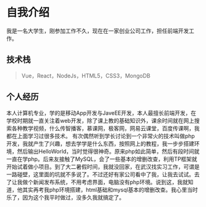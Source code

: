 # 自我介绍
我是一名大学生，刚参加工作不久，现在在一家创业公司工作，担任前端开发工作。
## 技术栈
> Vue，React，NodeJs，HTML5，CSS3，MongoDB
## 个人经历
  本人计算机专业，学的是移动App开发与JaveEE开发，本人最擅长前端开发，在学校时期就一直关注着web开发，除了课上教的基础知识外，课余时间就在网上搜索各种教学视频，什么传智播客，慕课网，极客网，网易云课堂，百度传课啊，我都在上面学习过很多技术。
  有次偶然听到学长讨论到一个非常火的技术叫做php开发，我就产生了兴趣，想去学学是什么东西，按照网上的教程，我一步步搭建环境，然后输出HelloWorld，当时觉得很神奇。原来php如此简单，然后有段时间就一直在学php。后来友接触了MySQL，会了一些基本的增删改查，利用TP框架就开始试着做小项目。到了大二暑假时间，我就没回家，在武汉找实习工作，可谓是一路碰壁，这里面的坑就不多说了。不过还好有家公司看中了我，让我去试试。去了让我做个新闻发布系统，不用考虑界面，电脑没有php环境。说到这，我就知道，他其实再考我php环境搭建，html基础和mysql基本的增删改查。我心里当时乐了，因为这个我平时做过，没多久我就搞定了。

